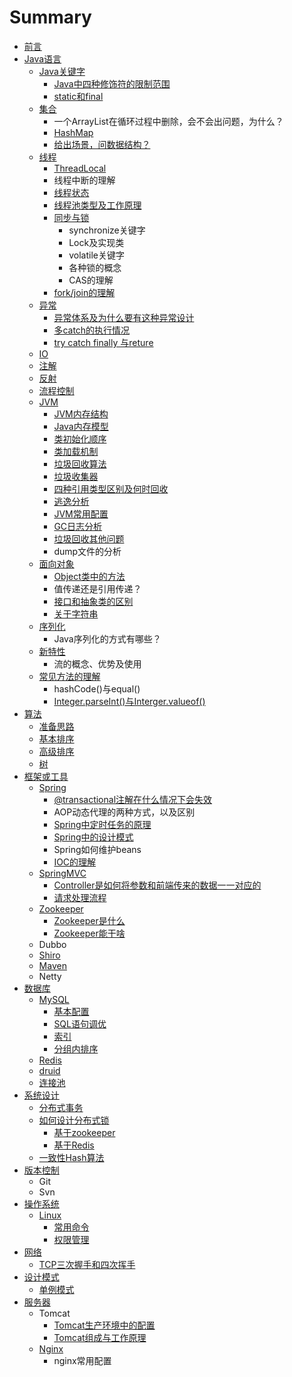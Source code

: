 # Summary

* [前言](README.md)
* [Java语言](javayu-yan-ji-chu.md)
  * [Java关键字](javayu-yan-ji-chu/javaguan-jian-zi.md)
    * [Java中四种修饰符的限制范围](javayu-yan-ji-chu/javaguan-jian-zi/javazhong-si-zhong-xiu-shi-fu-de-xian-zhi-fan-wei.md)
    * [static和final](javayu-yan-ji-chu/javaguan-jian-zi/statiche-final.md)
  * [集合](javayu-yan-ji-chu/ji-he.md)
    * 一个ArrayList在循环过程中删除，会不会出问题，为什么？
    * [HashMap](javayu-yan-ji-chu/ji-he/hashmap.md)
    * [给出场景，问数据结构？](javayu-yan-ji-chu/ji-he/gei-chu-chang-jing-ff0c-wen-shu-ju-jie-gou-ff1f.md)
  * [线程](javayu-yan-ji-chu/xian-cheng.md)
    * [ThreadLocal](javayu-yan-ji-chu/xian-cheng/threadlocal.md)
    * 线程中断的理解
    * [线程状态](javayu-yan-ji-chu/xian-cheng/xian-cheng-zhuang-tai.md)
    * [线程池类型及工作原理](javayu-yan-ji-chu/xian-cheng/xian-cheng-chi-lei-xing-ji-gong-zuo-yuan-li.md)
    * [同步与锁](javayu-yan-ji-chu/xian-cheng/tong-bu-yu-suo.md)
      * synchronize关键字
      * Lock及实现类
      * volatile关键字
      * 各种锁的概念
      * CAS的理解
    * [fork/join的理解](javayu-yan-ji-chu/xian-cheng/forkjoinde-li-jie.md)
  * [异常](javayu-yan-ji-chu/yi-chang.md)
    * [异常体系及为什么要有这种异常设计](javayu-yan-ji-chu/yi-chang/yi-chang-ti-xi-ji-wei-shi-yao-yao-you-zhe-zhong-yi-chang-she-ji.md)
    * [多catch的执行情况](javayu-yan-ji-chu/yi-chang/duo-catch-de-zhi-xing-qing-kuang.md)
    * [try catch finally 与reture](javayu-yan-ji-chu/yi-chang/try-catch-finally-yu-reture.md)
  * [IO](javayu-yan-ji-chu/io.md)
  * [注解](javayu-yan-ji-chu/zhu-jie.md)
  * [反射](javayu-yan-ji-chu/fan-she.md)
  * [流程控制](javayu-yan-ji-chu/liu-cheng-kong-zhi.md)
  * [JVM](javayu-yan-ji-chu/jvm.md)
    * [JVM内存结构](javayu-yan-ji-chu/jvm/jvmnei-cun-jie-gou.md)
    * [Java内存模型](javayu-yan-ji-chu/jvm/javanei-cun-mo-xing.md)
    * [类初始化顺序](javayu-yan-ji-chu/jvm/lei-jia-zai-shun-xu.md)
    * [类加载机制](javayu-yan-ji-chu/jvm/lei-jia-zai-ji-zhi.md)
    * [垃圾回收算法](javayu-yan-ji-chu/jvm/la-ji-hui-shou-suan-fa.md)
    * [垃圾收集器](javayu-yan-ji-chu/jvm/la-ji-shou-ji-qi.md)
    * [四种引用类型区别及何时回收](javayu-yan-ji-chu/jvm/si-zhong-yin-yong-lei-xing-qu-bie-ji-he-shi-hui-shou.md)
    * [逃逸分析](javayu-yan-ji-chu/jvm/tao-yi-fen-xi.md)
    * [JVM常用配置](javayu-yan-ji-chu/jvm/jvmchang-yong-pei-zhi.md)
    * [GC日志分析](javayu-yan-ji-chu/jvm/gcri-zhi-fen-xi.md)
    * [垃圾回收其他问题](javayu-yan-ji-chu/jvm/la-ji-hui-shou-qi-ta-wen-ti.md)
    * dump文件的分析
  * [面向对象](javayu-yan-ji-chu/mian-xiang-dui-xiang.md)
    * [Object类中的方法](javayu-yan-ji-chu/mian-xiang-dui-xiang/objectlei-zhong-de-fang-fa.md)
    * 值传递还是引用传递？
    * [接口和抽象类的区别](javayu-yan-ji-chu/mian-xiang-dui-xiang/jie-kou-he-chou-xiang-lei-de-qu-bie.md)
    * [关于字符串](javayu-yan-ji-chu/mian-xiang-dui-xiang/guan-yu-zi-fu-chuan.md)
  * [序列化](javayu-yan-ji-chu/xu-lie-hua.md)
    * Java序列化的方式有哪些？
  * [新特性](javayu-yan-ji-chu/xin-te-xing.md)
    * 流的概念、优势及使用
  * [常见方法的理解](javayu-yan-ji-chu/chang-jian-fang-fa-de-li-jie.md)
    * hashCode\(\)与equal\(\)
    * [Integer.parseInt\(\)与Interger.valueof\(\)](javayu-yan-ji-chu/chang-jian-fang-fa-de-li-jie/integerparseintyu-intergervalueof.md)
* [算法](suan-fa.md)
  * [准备思路](suan-fa/zhun-bei-si-lu.md)
  * [基本排序](suan-fa/ji-ben-pai-xu.md)
  * [高级排序](suan-fa/gao-ji-pai-xu.md)
  * [树](suan-fa/shu.md)
* [框架或工具](kuang-jia.md)
  * [Spring](spring.md)
    * [@transactional注解在什么情况下会失效](spring/transactionalzhu-jie-zai-shi-yao-qing-kuang-xia-hui-shi-xiao.md)
    * AOP动态代理的两种方式，以及区别
    * [Spring中定时任务的原理](spring/springzhong-ding-shi-ren-wu-de-yuan-li.md)
    * [Spring中的设计模式](spring/springzhong-de-she-ji-mo-shi.md)
    * Spring如何维护beans
    * [IOC的理解](spring/iocde-li-jie.md)
  * [SpringMVC](springmvc.md)
    * [Controller是如何将参数和前端传来的数据一一对应的](springmvc/controllershi-ru-he-jiang-can-shu-he-qian-duan-chuan-lai-de-shu-ju-yi-yi-dui-ying-de.md)
    * [请求处理流程](springmvc/qing-qiu-chu-li-liu-cheng.md)
  * [Zookeeper](zookeeper.md)
    * [Zookeeper是什么](zookeeper/zookeepershi-shi-yao.md)
    * [Zookeeper能干啥](zookeeper/zookeeperneng-gan-sha.md)
  * Dubbo
  * [Shiro](shiro.md)
  * [Maven](maven.md)
  * Netty
* [数据库](shu-ju-ku.md)
  * [MySQL](shu-ju-ku/mysql.md)
    * [基本配置](shu-ju-ku/mysql/ji-ben-pei-zhi.md)
    * [SQL语句调优](shu-ju-ku/mysql/sqlyu-ju-diao-you.md)
    * [索引](shu-ju-ku/mysql/suo-yin.md)
    * [分组内排序](shu-ju-ku/mysql/fen-zu-nei-pai-xu.md)
  * [Redis](shu-ju-ku/redis.md)
  * [druid](shu-ju-ku/druid.md)
  * [连接池](shu-ju-ku/lian-jie-chi.md)
* [系统设计](xi-tong-she-ji.md)
  * [分布式事务](xi-tong-she-ji/fen-bu-shi-shi-wu.md)
  * [如何设计分布式锁](xi-tong-she-ji/ru-he-she-ji-fen-bu-shi-suo.md)
    * [基于zookeeper](xi-tong-she-ji/ru-he-she-ji-fen-bu-shi-suo/ji-yu-zookeeper.md)
    * [基于Redis](xi-tong-she-ji/ru-he-she-ji-fen-bu-shi-suo/ji-yu-redis.md)
  * [一致性Hash算法](xi-tong-she-ji/yi-zhi-xing-hash-suan-fa.md)
* [版本控制](ban-ben-kong-zhi.md)
  * Git
  * Svn
* [操作系统](cao-zuo-xi-tong.md)
  * [Linux](cao-zuo-xi-tong/linux.md)
    * [常用命令](cao-zuo-xi-tong/linux/chang-yong-ming-ling.md)
    * [权限管理](cao-zuo-xi-tong/linux/quan-xian-guan-li.md)
* [网络](wang-luo.md)
  * [TCP三次握手和四次挥手](wang-luo/tcpsan-ci-wo-shou-he-si-ci-hui-shou.md)
* [设计模式](she-ji-mo-shi.md)
  * [单例模式](dan-li-mo-shi.md)
* [服务器](fu-wu-qi.md)
  * Tomcat
    * [Tomcat生产环境中的配置](tomcatsheng-chan-huan-jing-zhong-de-pei-zhi.md)
    * [Tomcat组成与工作原理](tomcatgong-zuo-yuan-li.md)
  * [Nginx](nginx.md)
    * nginx常用配置

